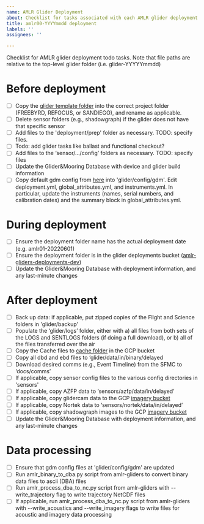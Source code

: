 ```yaml
---
name: AMLR Glider Deployment
about: Checklist for tasks associated with each AMLR glider deployment
title: amlr00-YYYYmmdd deployment
labels: ''
assignees: ''

---
```


Checklist for AMLR glider deployment todo tasks. Note that file paths are relative to the top-level glider folder (i.e. glider-YYYYYmmdd)

# Before deployment
- [ ] Copy the [glider template folder](https://console.cloud.google.com/storage/browser/_details/amlr-gliders-deployments-dev/template-glider-YYYYmmdd.zip;tab=live_object?project=ggn-nmfs-usamlr-dev-7b99) into the correct project folder (FREEBYRD, REFOCUS, or SANDIEGO), and rename as applicable.
- [ ] Delete sensor folders (e.g., shadowgraph) if the glider does not have that specific sensor
- [ ] Add files to the 'deployment/prep' folder as necessary. TODO: specify files. 
- [ ] Todo: add glider tasks like ballast and functional checkout?
- [ ] Add files to the ‘sensor/…/config’ folders as necessary. TODO: specify files
- [ ] Update the Glider&Mooring Database with device and glider build information
- [ ] Copy default gdm config from [here](https://github.com/us-amlr/amlr-gliders/tree/main/resources/config-templates) into 'glider/config/gdm'. Edit deployment.yml, global_attributes.yml, and instruments.yml. In particular, update the instruments (names, serial numbers, and calibration dates) and the summary block in global_attributes.yml.

# During deployment
- [ ] Ensure the deployment folder name has the actual deployment date (e.g. amlr01-20220601)
- [ ] Ensure the deployment folder is in the glider deployments bucket ([amlr-gliders-deployments-dev](https://console.cloud.google.com/storage/browser/amlr-gliders-deployments-dev;tab=objects?project=ggn-nmfs-usamlr-dev-7b99))
- [ ] Update the Glider&Mooring Database with deployment information, and any last-minute changes

# After deployment
- [ ] Back up data: if applicable, put zipped copies of the Flight and Science folders in 'glider/backup'
- [ ] Populate the ‘glider/logs’ folder, either with a) all files from both sets of the LOGS and SENTLOGS folders (if doing a full download), or b) all of the files transferred over the air
- [ ] Copy the Cache files to [cache folder](https://console.cloud.google.com/storage/browser/amlr-gliders-deployments-dev/cache?project=ggn-nmfs-usamlr-dev-7b99) in the GCP bucket
- [ ] Copy all dbd and ebd files to ‘glider/data/in/binary/delayed
- [ ] Download desired comms (e.g., Event Timeline) from the SFMC to ‘docs/comms’
- [ ] If applicable, copy sensor config files to the various config directories in 'sensors'
- [ ] If applicable, copy AZFP data to ‘sensors/azfp/data/in/delayed’
- [ ] If applicable, copy glidercam data to the GCP [imagery bucket](https://console.cloud.google.com/storage/browser/amlr-imagery-raw-dev/gliders?project=ggn-nmfs-usamlr-dev-7b99)
- [ ] If applicable, copy Nortek data to ‘sensors/nortek/data/in/delayed’
- [ ] If applicable, copy shadowgraph images to the GCP [imagery bucket](https://console.cloud.google.com/storage/browser/amlr-imagery-raw-dev/gliders?project=ggn-nmfs-usamlr-dev-7b99)
- [ ] Update the Glider&Mooring Database with deployment information, and any last-minute changes

# Data processing
- [ ] Ensure that gdm config files at 'glider/config/gdm' are updated
- [ ] Run amlr_binary_to_dba.py script from amlr-gliders to convert binary data files to ascii (DBA) files
- [ ] Run amlr_process_dba_to_nc.py script from amlr-gliders with --write_trajectory flag to write trajectory NetCDF files
- [ ] If applicable, run amlr_process_dba_to_nc.py script from amlr-gliders with --write_acoustics and --write_imagery flags to write files for acoustic and imagery data processing
